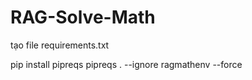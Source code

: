 # RAG-Solve-Math

tạo file requirements.txt

pip install pipreqs
pipreqs . --ignore ragmathenv --force
